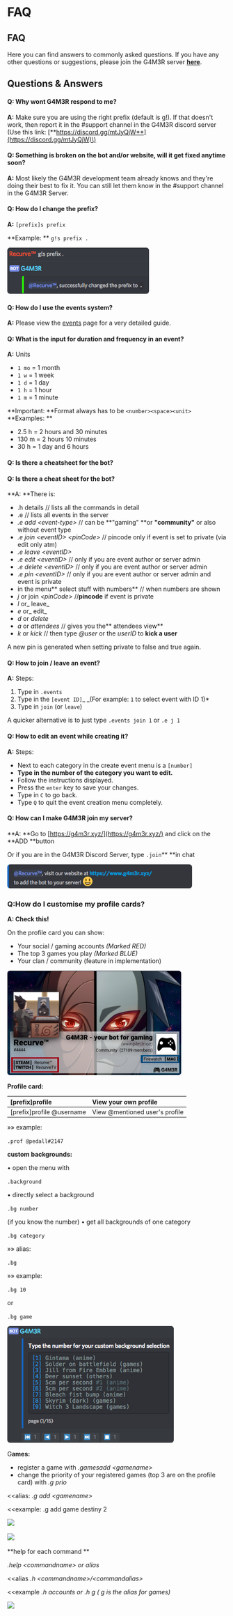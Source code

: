 # FAQ

## **FAQ**

Here you can find answers to commonly asked questions. If you have any other questions or suggestions, please join the G4M3R server [**here**](https://github.com/pedall/g4m3r-wiki/tree/e02c9f1e99118cbc5606efe0a929aec2ad537940/%20https:/discord.gg/mtJyQjW/README.md).

## Questions & Answers

#### Q: Why wont G4M3R respond to me?

**A:** Make sure you are using the right prefix \(default is g!\). If that doesn't work, then report it in the \#support channel in the G4M3R discord server \(Use this link: [**https://discord.gg/mtJyQjW**](https://discord.gg/mtJyQjW)\)

#### Q: Something is broken on the bot and/or website, will it get fixed anytime soon?

**A:** Most likely the G4M3R development team already knows and they're doing their best to fix it. You can still let them know in the \#support channel in the G4M3R Server.

#### Q: How do I change the prefix?

**A:** `[prefix]s prefix`

**Example: ** `g!s prefix .`

![](.gitbook/assets/prefixchange.png)

#### Q: How do I use the events system?

**A:** Please view the [events](commands/community/events.md) page for a very detailed guide.

#### Q: What is the input for duration and frequency in an event?

**A:** Units

* `1 mo` = 1 month
* `1 w` = 1 week
* `1 d` = 1 day
* `1 h` = 1 hour
* `1 m` = 1 minute

**Important: **Format always has to be `<number><space><unit>`  
**Examples: **

* 2.5 h = 2 hours and 30 minutes
* 130 m = 2 hours 10 minutes
* 30 h = 1 day and 6 hours

#### Q: Is there a cheatsheet for the bot?

#### Q: Is there a cheat sheet for the bot?

**A: **There is:

* .h details // lists all the commands in detail
* .e // lists all events in the server
* _.e add &lt;event-type&gt;_ // can be **"gaming" **or **"community"** or also without event type
* _.e join &lt;eventID&gt; &lt;pinCode&gt;_ // pincode only if event is set to private \(via edit only atm\)
* _.e leave &lt;eventID&gt;_
* _.e edit &lt;eventID&gt;_ // only if you are event author or server admin
* _.e delete &lt;eventID&gt;_ // only if you are event author or server admin
* ._e pin &lt;eventID&gt;_ // only if you are event author or server admin and event is private
* in the menu** select stuff with numbers** // when numbers are shown
* _j_ or join _&lt;pinCode&gt;_ //**pincode** if event is private
* _l_ or_ leave_
* _e_ or_ edit_
* _d_ or _delete_
* _a_ or _attendees_ // gives you the** attendees view**
* _k_ or _kick_ // then type _@user_ or the _userID_ to **kick a user**

A new pin is generated when setting private to false and true again.

#### **Q: How to join / leave an event?**

**A:** Steps:

1. Type in `.events`
2. Type in the `[event ID]`_ _\(For example: `1` to select event with ID 1\)\*
3. Type in `join` \(or `leave`\)

A quicker alternative is to just type `.events join 1` or `.e j 1`

#### Q: How to edit an event while creating it?

**A:** Steps:

* Next to each category in the create event menu is a `[number]`
* **Type in the number of the category you want to edit.**
* Follow the instructions displayed.
* Press the `enter` key to save your changes.
* Type in `C` to go back.
* Type `Q` to quit the event creation menu completely.

#### Q: How can I make G4M3R join my server?

**A: **Go to [https://g4m3r.xyz/](https://g4m3r.xyz/) and click on the **ADD **button

Or if you are in the G4M3R Discord Server, type `.join`** **in chat

![](.gitbook/assets/joinmessage.png)

### **Q:How do I customise my profile cards?**

**A: Check this!**

On the profile card you can show:

* Your social / gaming accounts _\(Marked RED\)_
* The top 3 games you play _\(Marked BLUE\)_
* Your clan / community \(feature in implementation\)

![](.gitbook/assets/profilemarked.png)

**Profile card:**

| \[prefix\]profile | View your own profile |
| :--- | :--- |
| \[prefix\]profile @username | View @mentioned user's profile |

»» example:

`.prof @pedall#2147`

**custom backgrounds:**

• open the menu with

`.background`

• directly select a background

`.bg number`

\(if you know the number\) • get all backgrounds of one category

`.bg category`

»» alias:

`.bg`

»» example:

`.bg 10`

or

`.bg game`

![](.gitbook/assets/backgroundpreview.png)

G**ames:**

* register a game with _.gamesadd &lt;gamename&gt;_
* change the priority of your registered games \(top 3 are on the profile card\) with _.g prio_

&lt;&lt;alias: _.g add &lt;gamename&gt;_

&lt;&lt;example: .g add game destiny 2

![](https://cdn.discordapp.com/attachments/282295514727448587/367002698131832834/image.png)

![](https://cdn.discordapp.com/attachments/282295514727448587/367002728301330432/image.png)

**help for each command **

_.help &lt;commandname&gt; or alias_

&lt;&lt;alias _.h &lt;commandname&gt;/&lt;commandalias&gt;_

&lt;&lt;example _.h accounts or .h g \( g is the alias for games\)_

![](https://cdn.discordapp.com/attachments/282295514727448587/367003961007276042/image.png)

